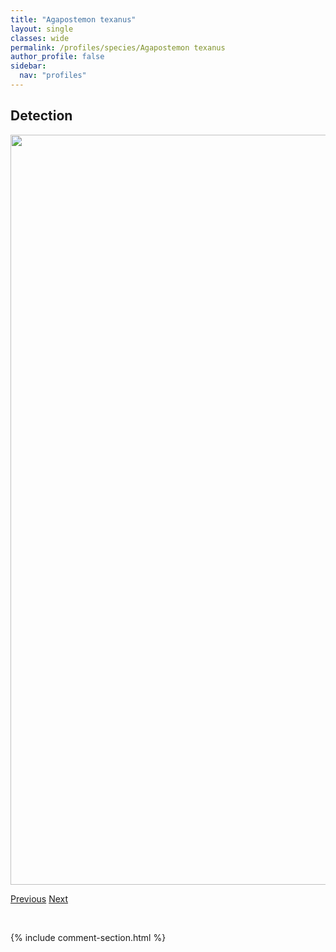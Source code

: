 ```yaml
---
title: "Agapostemon texanus"
layout: single
classes: wide
permalink: /profiles/species/Agapostemon texanus
author_profile: false
sidebar:
  nav: "profiles"
---
```


<h2>Detection</h2>

<a href="/ANBC/assets/figures/species/Agapostemon texanus/range-map.png">
<img src="/ANBC/assets/figures/species/Agapostemon texanus/range-map.png" height = "1200" width = "800">
</a>

<a href="/profiles/species/Agapostemon obliquus" class="pagination--pager" title="PreviousName">Previous</a> <a href="/profiles/species/Agapostemon virescens" class="pagination--pager" title="NextName">Next</a>

<p>&nbsp;</p>

{% include comment-section.html %}
